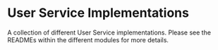 # User Service Implementations

A collection of different User Service implementations.
Please see the READMEs within the different modules for more details.
